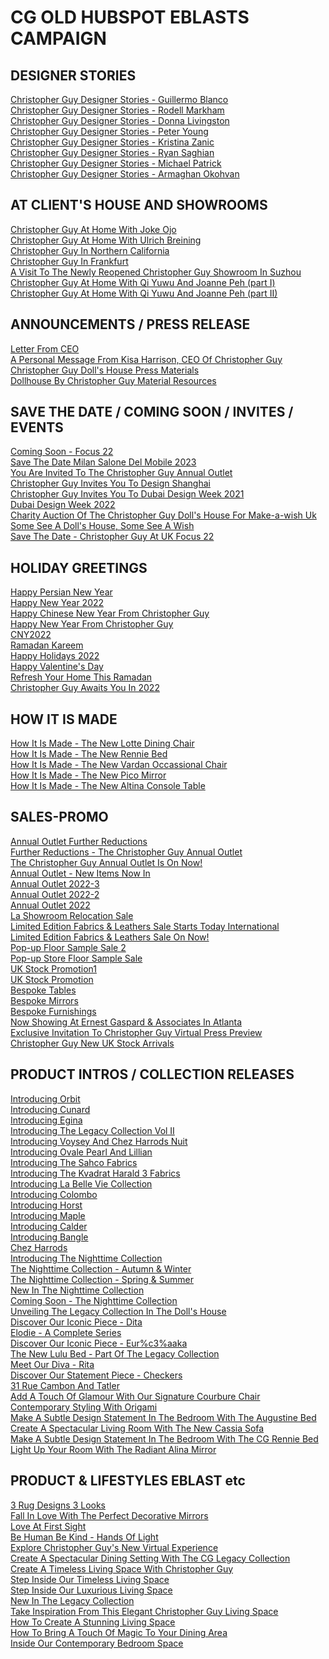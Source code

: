 <h1 id="cg-old-hubspot-eblasts-campaign">CG OLD HUBSPOT EBLASTS CAMPAIGN</h1>
<h2 id="designer-stories">DESIGNER STORIES</h2>
<p><a href="https://cg-marketing.christopherguy.com/emailblast/2023/HubspotLegacyHTML/CHRISTOPHER_GUY_DESIGNER_STORIES_-_GUILLERMO_BLANCO.html">Christopher Guy Designer Stories - Guillermo Blanco</a><br><a href="https://cg-marketing.christopherguy.com/emailblast/2023/HubspotLegacyHTML/CHRISTOPHER_GUY_DESIGNER_STORIES_-_RODELL_MARKHAM.html">Christopher Guy Designer Stories - Rodell Markham</a><br><a href="https://cg-marketing.christopherguy.com/emailblast/2023/HubspotLegacyHTML/CHRISTOPHER_GUY_DESIGNER_STORIES_-_DONNA_LIVINGSTON.html">Christopher Guy Designer Stories - Donna Livingston</a><br><a href="https://cg-marketing.christopherguy.com/emailblast/2023/HubspotLegacyHTML/CHRISTOPHER_GUY_DESIGNER_STORIES_-_PETER_YOUNG.html">Christopher Guy Designer Stories - Peter Young</a><br><a href="https://cg-marketing.christopherguy.com/emailblast/2023/HubspotLegacyHTML/Christopher_Guy_Designer_Stories_-_Kristina_Zanic.html">Christopher Guy Designer Stories - Kristina Zanic</a><br><a href="https://cg-marketing.christopherguy.com/emailblast/2023/HubspotLegacyHTML/Christopher_Guy_Designer_Stories_-_Ryan_Saghian.html">Christopher Guy Designer Stories - Ryan Saghian</a><br><a href="https://cg-marketing.christopherguy.com/emailblast/2023/HubspotLegacyHTML/Christopher_Guy_Designer_Stories_-_Michael_Patrick.html">Christopher Guy Designer Stories - Michael Patrick</a><br><a href="https://cg-marketing.christopherguy.com/emailblast/2023/HubspotLegacyHTML/Christopher_Guy_Designer_Stories_-_Armaghan_Okohvan.html">Christopher Guy Designer Stories - Armaghan Okohvan</a>  </p>
<h2 id="at-client-s-house-and-showrooms">AT CLIENT&#39;S HOUSE AND SHOWROOMS</h2>
<p><a href="https://cg-marketing.christopherguy.com/emailblast/2023/HubspotLegacyHTML/Christopher_Guy_at_Home_with_Joke_Ojo.html">Christopher Guy At Home With Joke Ojo</a><br><a href="https://cg-marketing.christopherguy.com/emailblast/2023/HubspotLegacyHTML/CHRISTOPHER_GUY_AT_HOME_WITH_ULRICH_BREINING.html">Christopher Guy At Home With Ulrich Breining</a><br><a href="https://cg-marketing.christopherguy.com/emailblast/2023/HubspotLegacyHTML/Christopher_Guy_in_Northern_California.html">Christopher Guy In Northern California</a><br><a href="https://cg-marketing.christopherguy.com/emailblast/2023/HubspotLegacyHTML/Christopher_Guy_in_Frankfurt.html">Christopher Guy In Frankfurt</a><br><a href="https://cg-marketing.christopherguy.com/emailblast/2023/HubspotLegacyHTML/A_Visit_to_the_Newly_Reopened_Christopher_Guy_Showroom_in_Suzhou.html">A Visit To The Newly Reopened Christopher Guy Showroom In Suzhou</a><br><a href="https://cg-marketing.christopherguy.com/emailblast/2023/HubspotLegacyHTML/Christopher_Guy_At_Home_With_Qi_Yuwu_and_Joanne_Peh_%28Part_I%29.html">Christopher Guy At Home With Qi Yuwu And Joanne Peh (part I)</a><br><a href="https://cg-marketing.christopherguy.com/emailblast/2023/HubspotLegacyHTML/Christopher_Guy_At_Home_With_Qi_Yuwu_and_Joanne_Peh_%28Part_II%29.html">Christopher Guy At Home With Qi Yuwu And Joanne Peh (part II)</a>  </p>
<h2 id="announcements-press-release">ANNOUNCEMENTS / PRESS RELEASE</h2>
<p><a href="https://cg-marketing.christopherguy.com/emailblast/2023/HubspotLegacyHTML/Letter_from_CEO.html">Letter From CEO</a><br><a href="https://cg-marketing.christopherguy.com/emailblast/2023/HubspotLegacyHTML/A_personal_message_from_Kisa_Harrison%2C_CEO_of_Christopher_Guy.html">A Personal Message From Kisa Harrison, CEO Of Christopher Guy</a><br><a href="https://cg-marketing.christopherguy.com/emailblast/2023/HubspotLegacyHTML/Christopher_Guy_Doll%27s_House_Press_Materials.html">Christopher Guy Doll&#39;s House Press Materials</a><br><a href="https://cg-marketing.christopherguy.com/emailblast/2023/HubspotLegacyHTML/DollHouse_by_Christopher_Guy_Material_Resources.html">Dollhouse By Christopher Guy Material Resources</a>  </p>
<h2 id="save-the-date-coming-soon-invites-events">SAVE THE DATE / COMING SOON / INVITES / EVENTS</h2>
<p><a href="https://cg-marketing.christopherguy.com/emailblast/2023/HubspotLegacyHTML/Coming_Soon_-_Focus_22.html">Coming Soon - Focus 22</a><br><a href="https://cg-marketing.christopherguy.com/emailblast/2023/HubspotLegacyHTML/SAVE_THE_DATE___Milan_Salone_del_Mobile_2023.html">Save The Date   Milan Salone Del Mobile 2023</a><br><a href="https://cg-marketing.christopherguy.com/emailblast/2023/HubspotLegacyHTML/YOU_ARE_INVITED_TO_THE_CHRISTOPHER_GUY_ANNUAL_OUTLET.html">You Are Invited To The Christopher Guy Annual Outlet</a><br><a href="https://cg-marketing.christopherguy.com/emailblast/2023/HubspotLegacyHTML/Christopher_Guy_Invites_You_to_Design_Shanghai.html">Christopher Guy Invites You To Design Shanghai</a><br><a href="https://cg-marketing.christopherguy.com/emailblast/2023/HubspotLegacyHTML/Christopher_Guy_Invites_You_to_Dubai_Design_Week_2021.html">Christopher Guy Invites You To Dubai Design Week 2021</a><br><a href="https://cg-marketing.christopherguy.com/emailblast/2023/HubspotLegacyHTML/Dubai_Design_Week_2022.html">Dubai Design Week 2022</a><br><a href="https://cg-marketing.christopherguy.com/emailblast/2023/HubspotLegacyHTML/Charity_Auction_of_the_Christopher_Guy_Doll%E2%80%99s_House_for_Make-a-Wish_UK.html">Charity Auction Of The Christopher Guy Doll&#39;s House For Make-a-wish Uk</a><br><a href="https://cg-marketing.christopherguy.com/emailblast/2023/HubspotLegacyHTML/Some_See_a_Doll%E2%80%99s_House_Some_See_a_Wish.html">Some See A Doll&#39;s House, Some See A Wish</a><br><a href="https://cg-marketing.christopherguy.com/emailblast/2023/HubspotLegacyHTML/Save_the_Date_-_Christopher_Guy_at_UK_Focus_22.html">Save The Date - Christopher Guy At UK Focus 22</a>  </p>
<h2 id="holiday-greetings">HOLIDAY GREETINGS</h2>
<p><a href="https://cg-marketing.christopherguy.com/emailblast/2023/HubspotLegacyHTML/%5Bavies%5D_Happy_Persian_New_Year.html">Happy Persian New Year</a><br><a href="https://cg-marketing.christopherguy.com/emailblast/2023/HubspotLegacyHTML/Happy_New_Year_2022.html">Happy New Year 2022</a><br><a href="https://cg-marketing.christopherguy.com/emailblast/2023/HubspotLegacyHTML/%5Bavies%5D_Happy_Chinese_New_Year_from_Christopher_Guy.html">Happy Chinese New Year From Christopher Guy</a><br><a href="https://cg-marketing.christopherguy.com/emailblast/2023/HubspotLegacyHTML/Happy_New_Year_from_Christopher_Guy.html">Happy New Year From Christopher Guy</a><br><a href="https://cg-marketing.christopherguy.com/emailblast/2023/HubspotLegacyHTML/CNY2022.html">CNY2022</a><br><a href="https://cg-marketing.christopherguy.com/emailblast/2023/HubspotLegacyHTML/Ramadan_Kareem.html">Ramadan Kareem</a><br><a href="https://cg-marketing.christopherguy.com/emailblast/2023/HubspotLegacyHTML/Happy_Holidays_2022.html">Happy Holidays 2022</a><br><a href="https://cg-marketing.christopherguy.com/emailblast/2023/HubspotLegacyHTML/Happy_Valentine%27s_Day.html">Happy Valentine&#39;s Day</a><br><a href="https://cg-marketing.christopherguy.com/emailblast/2023/HubspotLegacyHTML/Refresh_Your_Home_This_Ramadan.html">Refresh Your Home This Ramadan</a><br><a href="https://cg-marketing.christopherguy.com/emailblast/2023/HubspotLegacyHTML/Christopher_Guy_Awaits_You_in_2022.html">Christopher Guy Awaits You In 2022</a>  </p>
<h2 id="how-it-is-made">HOW IT IS MADE</h2>
<p><a href="https://cg-marketing.christopherguy.com/emailblast/2023/HubspotLegacyHTML/How_it_is_made_-_The_New_Lotte_Dining_Chair.html">How It Is Made - The New Lotte Dining Chair</a><br><a href="https://cg-marketing.christopherguy.com/emailblast/2023/HubspotLegacyHTML/How_it_is_Made_-_The_New_Rennie_Bed.html">How It Is Made - The New Rennie Bed</a><br><a href="https://cg-marketing.christopherguy.com/emailblast/2023/HubspotLegacyHTML/How_it_is_made_-_The_New_Vardan_Occassional_Chair.html">How It Is Made - The New Vardan Occassional Chair</a><br><a href="https://cg-marketing.christopherguy.com/emailblast/2023/HubspotLegacyHTML/How_it_is_Made_-_The_New_Pico_Mirror.html">How It Is Made - The New Pico Mirror</a><br><a href="https://cg-marketing.christopherguy.com/emailblast/2023/HubspotLegacyHTML/How_it_is_Made_-_The_New_Altina_Console_Table.html">How It Is Made - The New Altina Console Table</a>  </p>
<h2 id="sales-promo">SALES-PROMO</h2>
<p><a href="https://cg-marketing.christopherguy.com/emailblast/2023/HubspotLegacyHTML/Annual_Outlet_Further_Reductions.html">Annual Outlet Further Reductions</a><br><a href="https://cg-marketing.christopherguy.com/emailblast/2023/HubspotLegacyHTML/Further_Reductions_-_The_Christopher_Guy_Annual_Outlet.html">Further Reductions - The Christopher Guy Annual Outlet</a><br><a href="https://cg-marketing.christopherguy.com/emailblast/2023/HubspotLegacyHTML/The_Christopher_Guy_Annual_Outlet_is_On_Now%21.html">The Christopher Guy Annual Outlet Is On Now!</a><br><a href="https://cg-marketing.christopherguy.com/emailblast/2023/HubspotLegacyHTML/ANNUAL_OUTLET_-_NEW_ITEMS_NOW_IN.html">Annual Outlet - New Items Now In</a><br><a href="https://cg-marketing.christopherguy.com/emailblast/2023/HubspotLegacyHTML/ANNUAL_OUTLET_2022-3.html">Annual Outlet 2022-3</a><br><a href="https://cg-marketing.christopherguy.com/emailblast/2023/HubspotLegacyHTML/ANNUAL_OUTLET_2022-2.html">Annual Outlet 2022-2</a><br><a href="https://cg-marketing.christopherguy.com/emailblast/2023/HubspotLegacyHTML/Annual_Outlet_2022.html">Annual Outlet 2022</a><br><a href="https://cg-marketing.christopherguy.com/emailblast/2023/HubspotLegacyHTML/LA_Showroom_Relocation_Sale.html">La Showroom Relocation Sale</a><br><a href="https://cg-marketing.christopherguy.com/emailblast/2023/HubspotLegacyHTML/Limited_Edition_Fabrics_%26_Leathers_Sale_Starts_Today_international.html">Limited Edition Fabrics &amp; Leathers Sale Starts Today International</a><br><a href="https://cg-marketing.christopherguy.com/emailblast/2023/HubspotLegacyHTML/Limited_Edition_Fabrics_%26_Leathers_Sale_On_Now.html">Limited Edition Fabrics &amp; Leathers Sale On Now!</a><br><a href="https://cg-marketing.christopherguy.com/emailblast/2023/HubspotLegacyHTML/POP-UP_FLOOR_SAMPLE_SALE_2.html">Pop-up Floor Sample Sale 2</a><br><a href="https://cg-marketing.christopherguy.com/emailblast/2023/HubspotLegacyHTML/POP-UP_STORE_FLOOR_SAMPLE_SALE.html">Pop-up Store Floor Sample Sale</a><br><a href="https://cg-marketing.christopherguy.com/emailblast/2023/HubspotLegacyHTML/UK_stock_promotion1.html">UK Stock Promotion1</a><br><a href="https://cg-marketing.christopherguy.com/emailblast/2023/HubspotLegacyHTML/UK_Stock_Promotion.html">UK Stock Promotion</a><br><a href="https://cg-marketing.christopherguy.com/emailblast/2023/HubspotLegacyHTML/Bespoke_Tables.html">Bespoke Tables</a><br><a href="https://cg-marketing.christopherguy.com/emailblast/2023/HubspotLegacyHTML/Bespoke_Mirrors.html">Bespoke Mirrors</a><br><a href="https://cg-marketing.christopherguy.com/emailblast/2023/HubspotLegacyHTML/Bespoke_Furnishings.html">Bespoke Furnishings</a><br><a href="https://cg-marketing.christopherguy.com/emailblast/2023/HubspotLegacyHTML/%5Bavies%5D_Now_Showing_at_Ernest_Gaspard_%26_Associates_in_Atlanta.html">Now Showing At Ernest Gaspard &amp; Associates In Atlanta</a><br><a href="https://cg-marketing.christopherguy.com/emailblast/2023/HubspotLegacyHTML/%5Bavies%5D_Exclusive_Invitation_to_Christopher_Guy_Virtual_Press_Preview.html">Exclusive Invitation To Christopher Guy Virtual Press Preview</a><br><a href="https://cg-marketing.christopherguy.com/emailblast/2023/HubspotLegacyHTML/Christopher_Guy__New_UK_Stock_Arrivals.html">Christopher Guy  New UK Stock Arrivals</a>  </p>
<h2 id="product-intros-collection-releases">PRODUCT INTROS / COLLECTION RELEASES</h2>
<p><a href="https://cg-marketing.christopherguy.com/emailblast/2023/HubspotLegacyHTML/Introducing_Orbit.html">Introducing Orbit</a><br><a href="https://cg-marketing.christopherguy.com/emailblast/2023/HubspotLegacyHTML/Introducing_CUNARD.html">Introducing Cunard</a><br><a href="https://cg-marketing.christopherguy.com/emailblast/2023/HubspotLegacyHTML/Introducing_Egina.html">Introducing Egina</a><br><a href="https://cg-marketing.christopherguy.com/emailblast/2023/HubspotLegacyHTML/INTRODUCING__THE_LEGACY_COLLECTION_VOL_II.html">Introducing  The Legacy Collection Vol II</a><br><a href="https://cg-marketing.christopherguy.com/emailblast/2023/HubspotLegacyHTML/Introducing_Voysey_and_Chez_Harrods_Nuit.html">Introducing Voysey And Chez Harrods Nuit</a><br><a href="https://cg-marketing.christopherguy.com/emailblast/2023/HubspotLegacyHTML/Introducing_Ovale_Pearl_and_Lillian.html">Introducing Ovale Pearl And Lillian</a><br><a href="https://cg-marketing.christopherguy.com/emailblast/2023/HubspotLegacyHTML/%5BAvies%5D_Introducing_the_Sahco_fabrics.html">Introducing The Sahco Fabrics</a><br><a href="https://cg-marketing.christopherguy.com/emailblast/2023/HubspotLegacyHTML/%5Bavies%5D_INTRODUCING_THE_KVADRAT_HARALD_3_FABRICS.html">Introducing The Kvadrat Harald 3 Fabrics</a><br><a href="https://cg-marketing.christopherguy.com/emailblast/2023/HubspotLegacyHTML/INTRODUCING__LA_BELLE_VIE_COLLECTION.html">Introducing  La Belle Vie Collection</a><br><a href="https://cg-marketing.christopherguy.com/emailblast/2023/HubspotLegacyHTML/Introducing_Colombo.html">Introducing Colombo</a><br><a href="https://cg-marketing.christopherguy.com/emailblast/2023/HubspotLegacyHTML/Introducing_Horst.html">Introducing Horst</a><br><a href="https://cg-marketing.christopherguy.com/emailblast/2023/HubspotLegacyHTML/Introducing_Maple.html">Introducing Maple</a><br><a href="https://cg-marketing.christopherguy.com/emailblast/2023/HubspotLegacyHTML/Introducing_Calder.html">Introducing Calder</a><br><a href="https://cg-marketing.christopherguy.com/emailblast/2023/HubspotLegacyHTML/Introducing_Bangle.html">Introducing Bangle</a><br><a href="https://cg-marketing.christopherguy.com/emailblast/2023/HubspotLegacyHTML/Chez_Harrods.html">Chez Harrods</a><br><a href="https://cg-marketing.christopherguy.com/emailblast/2023/HubspotLegacyHTML/INTRODUCING__THE_NIGHTTIME_COLLECTION.html">Introducing  The Nighttime Collection</a><br><a href="https://cg-marketing.christopherguy.com/emailblast/2023/HubspotLegacyHTML/The_NIGHTTIME_Collection_-_AUTUMN_%26_WINTER.html">The Nighttime Collection - Autumn &amp; Winter</a><br><a href="https://cg-marketing.christopherguy.com/emailblast/2023/HubspotLegacyHTML/The_NIGHTTIME_Collection_-_SPRING_%26_SUMMER.html">The Nighttime Collection - Spring &amp; Summer</a><br><a href="https://cg-marketing.christopherguy.com/emailblast/2023/HubspotLegacyHTML/New_In_The_Nighttime_Collection.html">New In The Nighttime Collection</a><br><a href="https://cg-marketing.christopherguy.com/emailblast/2023/HubspotLegacyHTML/COMING_SOON_-_THE_NIGHTTIME_COLLECTION.html">Coming Soon - The Nighttime Collection</a><br><a href="https://cg-marketing.christopherguy.com/emailblast/2023/HubspotLegacyHTML/Unveiling_the_Legacy_Collection_in_the_Doll%27s_House.html">Unveiling The Legacy Collection In The Doll&#39;s House</a><br><a href="https://cg-marketing.christopherguy.com/emailblast/2023/HubspotLegacyHTML/Discover_Our_Iconic_Piece_-_Dita.html">Discover Our Iconic Piece - Dita</a><br><a href="https://cg-marketing.christopherguy.com/emailblast/2023/HubspotLegacyHTML/ELODIE_-_A_Complete_Series.html">Elodie - A Complete Series</a><br><a href="https://cg-marketing.christopherguy.com/emailblast/2023/HubspotLegacyHTML/Discover_Our_Iconic_Piece_-_Eur%C3%AAka.html">Discover Our Iconic Piece - Eur%c3%aaka</a><br><a href="https://cg-marketing.christopherguy.com/emailblast/2023/HubspotLegacyHTML/The_New_Lulu_Bed%2C_Part_of_The_Legacy_Collection.html">The New Lulu Bed - Part Of The Legacy Collection</a><br><a href="https://cg-marketing.christopherguy.com/emailblast/2023/HubspotLegacyHTML/Meet_our_Diva_-_RITA.html">Meet Our Diva - Rita</a><br><a href="https://cg-marketing.christopherguy.com/emailblast/2023/HubspotLegacyHTML/Discover_Our_Statement_Piece_-_Checkers.html">Discover Our Statement Piece - Checkers</a><br><a href="https://cg-marketing.christopherguy.com/emailblast/2023/HubspotLegacyHTML/31_RUE_CAMBON_and_TATLER.html">31 Rue Cambon And Tatler</a><br><a href="https://cg-marketing.christopherguy.com/emailblast/2023/HubspotLegacyHTML/Add_A_Touch_of_Glamour_With_Our_Signature_Courbure_Chair.html">Add A Touch Of Glamour With Our Signature Courbure Chair</a><br><a href="https://cg-marketing.christopherguy.com/emailblast/2023/HubspotLegacyHTML/Contemporary_Styling_With_Origami.html">Contemporary Styling With Origami</a><br><a href="https://cg-marketing.christopherguy.com/emailblast/2023/HubspotLegacyHTML/Make_a_Subtle_Design_Statement_in_the_Bedroom_with_the_Augustine_Bed.html">Make A Subtle Design Statement In The Bedroom With The Augustine Bed</a><br><a href="https://cg-marketing.christopherguy.com/emailblast/2023/HubspotLegacyHTML/Create_a_Spectacular_Living_Room_with_the_New_Cassia_Sofa.html">Create A Spectacular Living Room With The New Cassia Sofa</a><br><a href="https://cg-marketing.christopherguy.com/emailblast/2023/HubspotLegacyHTML/Make_a_Subtle_Design_Statement_in_the_Bedroom_with_the_CG_Rennie_Bed.html">Make A Subtle Design Statement In The Bedroom With The CG Rennie Bed</a><br><a href="https://cg-marketing.christopherguy.com/emailblast/2023/HubspotLegacyHTML/Light_up_your_room_with_the_radiant_Alina_mirror.html">Light Up Your Room With The Radiant Alina Mirror</a>  </p>
<h2 id="product-lifestyles-eblast-etc">PRODUCT &amp; LIFESTYLES EBLAST etc</h2>
<p><a href="https://cg-marketing.christopherguy.com/emailblast/2023/HubspotLegacyHTML/3_Rug_Designs_3_Looks.html">3 Rug Designs 3 Looks</a><br><a href="https://cg-marketing.christopherguy.com/emailblast/2023/HubspotLegacyHTML/Fall_In_love_With_The_Perfect_Decorative_Mirrors.html">Fall In Love With The Perfect Decorative Mirrors</a><br><a href="https://cg-marketing.christopherguy.com/emailblast/2023/HubspotLegacyHTML/Love_at_First_Sight.html">Love At First Sight</a><br><a href="https://cg-marketing.christopherguy.com/emailblast/2023/HubspotLegacyHTML/Be_Human_Be_Kind_-_Hands_of_Light.html">Be Human Be Kind - Hands Of Light</a><br><a href="https://cg-marketing.christopherguy.com/emailblast/2023/HubspotLegacyHTML/Explore_Christopher_Guy%27s_New_Virtual_Experience.html">Explore Christopher Guy&#39;s New Virtual Experience</a><br><a href="https://cg-marketing.christopherguy.com/emailblast/2023/HubspotLegacyHTML/Create_a_spectacular_dining_setting_with_the_CG_Legacy_Collection.html">Create A Spectacular Dining Setting With The CG Legacy Collection</a><br><a href="https://cg-marketing.christopherguy.com/emailblast/2023/HubspotLegacyHTML/Create_a_Timeless_Living_Space_with_Christopher_Guy.html">Create A Timeless Living Space With Christopher Guy</a><br><a href="https://cg-marketing.christopherguy.com/emailblast/2023/HubspotLegacyHTML/Step_Inside_Our_Timeless_Living_Space.html">Step Inside Our Timeless Living Space</a><br><a href="https://cg-marketing.christopherguy.com/emailblast/2023/HubspotLegacyHTML/Step_Inside_Our_Luxurious_Living_Space.html">Step Inside Our Luxurious Living Space</a><br><a href="https://cg-marketing.christopherguy.com/emailblast/2023/HubspotLegacyHTML/New_In__The_Legacy_Collection.html">New In  The Legacy Collection</a><br><a href="https://cg-marketing.christopherguy.com/emailblast/2023/HubspotLegacyHTML/Take_Inspiration_from_this_Elegant_Christopher_Guy_Living_Space.html">Take Inspiration From This Elegant Christopher Guy Living Space</a><br><a href="https://cg-marketing.christopherguy.com/emailblast/2023/HubspotLegacyHTML/How_to_Create_a_Stunning_Living_Space.html">How To Create A Stunning Living Space</a><br><a href="https://cg-marketing.christopherguy.com/emailblast/2023/HubspotLegacyHTML/How_to_Bring_a_Touch_of_Magic_to_Your_Dining_Area.html">How To Bring A Touch Of Magic To Your Dining Area</a><br><a href="https://cg-marketing.christopherguy.com/emailblast/2023/HubspotLegacyHTML/Inside_Our_Contemporary_Bedroom_Space.html">Inside Our Contemporary Bedroom Space</a>  </p>
